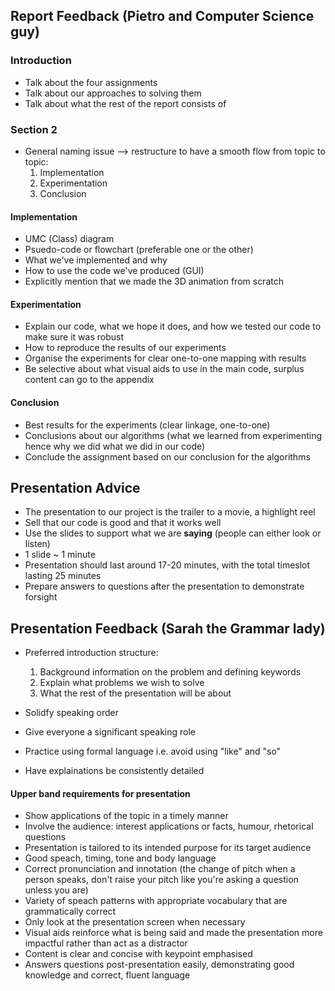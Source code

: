 ## Report Feedback (Pietro and Computer Science guy)

### Introduction

- Talk about the four assignments
- Talk about our approaches to solving them
- Talk about what the rest of the report consists of

### Section 2

- General naming issue --> restructure to have a smooth flow from topic to topic:
  1. Implementation
  2. Experimentation
  3. Conclusion

#### Implementation

- UMC (Class) diagram
- Psuedo-code or flowchart (preferable one or the other)
- What we've implemented and why
- How to use the code we've produced (GUI)
- Explicitly mention that we made the 3D animation from scratch

#### Experimentation

- Explain our code, what we hope it does, and how we tested our code to make sure it was robust
- How to reproduce the results of our experiments
- Organise the experiments for clear one-to-one mapping with results
- Be selective about what visual aids to use in the main code, surplus content can go to the appendix

#### Conclusion

- Best results for the experiments (clear linkage, one-to-one)
- Conclusions about our algorithms (what we learned from experimenting hence why we did what we did in our code)
- Conclude the assignment based on our conclusion for the algorithms

## Presentation Advice

- The presentation to our project is the trailer to a movie, a highlight reel
- Sell that our code is good and that it works well
- Use the slides to support what we are **saying** (people can either look or listen)
- 1 slide ~ 1 minute
- Presentation should last around 17-20 minutes, with the total timeslot lasting 25 minutes
- Prepare answers to questions after the presentation to demonstrate forsight

## Presentation Feedback (Sarah the Grammar lady)

- Preferred introduction structure:
  1. Background information on the problem and defining keywords
  2. Explain what problems we wish to solve
  3. What the rest of the presentation will be about
  
- Solidfy speaking order
- Give everyone a significant speaking role
- Practice using formal language i.e. avoid using "like" and "so"
- Have explainations be consistently detailed

#### Upper band requirements for presentation

- Show applications of the topic in a timely manner
- Involve the audience: interest applications or facts, humour, rhetorical questions
- Presentation is tailored to its intended purpose for its target audience
- Good speach, timing, tone and body language
- Correct pronunciation and innotation (the change of pitch when a person speaks, don't raise your pitch like you're asking a question unless you are)
- Variety of speach patterns with appropriate vocabulary that are grammatically correct
- Only look at the presentation screen when necessary
- Visual aids reinforce what is being said and made the presentation more impactful rather than act as a distractor
- Content is clear and concise with keypoint emphasised
- Answers questions post-presentation easily, demonstrating good knowledge and correct, fluent language
